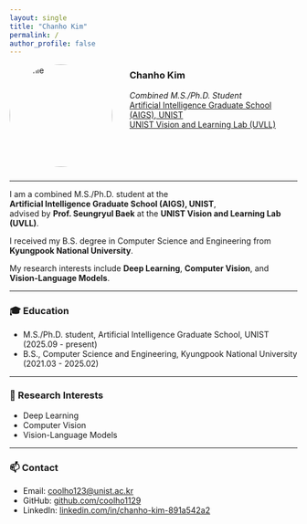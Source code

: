 ```yaml
---
layout: single
title: "Chanho Kim"
permalink: /
author_profile: false
---
```

<img src="/assets/images/profile.jpg" width="180px" alt="profile" style="border-radius: 50%; float: left; margin-right: 30px; margin-bottom: 10px;">

### Chanho Kim  
*Combined M.S./Ph.D. Student*  
[Artificial Intelligence Graduate School (AIGS), UNIST](https://aigs.unist.ac.kr/)  
 [UNIST Vision and Learning Lab (UVLL)](https://uvllab.github.io/)

<br style="clear: both;" />

---
I am a combined M.S./Ph.D. student at the  
**Artificial Intelligence Graduate School (AIGS), UNIST**,  
advised by **Prof. Seungryul Baek** at the **UNIST Vision and Learning Lab (UVLL)**.

I received my B.S. degree in Computer Science and Engineering from **Kyungpook National University**.

My research interests include **Deep Learning**, **Computer Vision**, and **Vision-Language Models**.

---

### 🎓 Education
- M.S./Ph.D. student, Artificial Intelligence Graduate School, UNIST    (2025.09 - present)
- B.S., Computer Science and Engineering, Kyungpook National University (2021.03 - 2025.02)

---

### 🔬 Research Interests
- Deep Learning  
- Computer Vision  
- Vision-Language Models

---

### 📫 Contact
- Email: coolho123@unist.ac.kr  
- GitHub: [github.com/coolho1129](https://github.com/coolho1129)  
- LinkedIn: [linkedin.com/in/chanho-kim-891a542a2](https://www.linkedin.com/in/chanho-kim-891a542a2)
